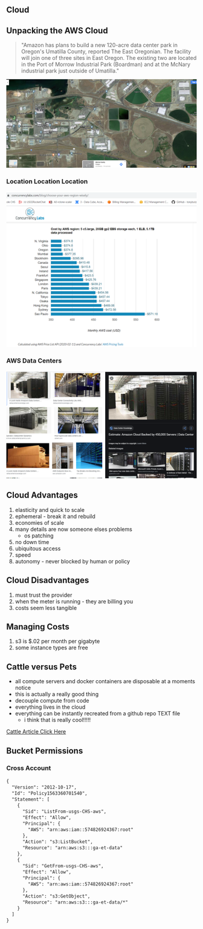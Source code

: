 ## Cloud

## Unpacking the AWS Cloud

> "Amazon has plans to build a new 120-acre data center park in Oregon's Umatilla County, reported The East Oregonian. The facility will join one of three sites in East Oregon. The existing two are located in the Port of Morrow Industrial Park (Boardman) and at the McNary industrial park just outside of Umatilla."

![oregon datacenter](https://raw.githubusercontent.com/tonybutzer/assets/master/et/50-cloud-boardman-oregon-aws.PNG)

### Location Location Location

![region cost graph](https://raw.githubusercontent.com/tonybutzer/assets/master/et/50-cloud-region-cost-variances.PNG)

### AWS Data Centers
![data center guts](https://raw.githubusercontent.com/tonybutzer/assets/master/et/50-cloud-data-center-guts.PNG)

## Cloud Advantages

1. elasticity and quick to scale
2. ephemeral - break it and rebuild 
3. economies of scale
4. many details are now someone elses problems
	- os patching
5. no down time
6. ubiquitous access
7. speed
8. autonomy - never blocked by human or policy

## Cloud Disadvantages

1. must trust the provider
2. when the meter is running - they are billing you
3. costs seem less tangible

## Managing Costs

1. s3 is $.02 per month per gigabyte
2. some instance types are free

## Cattle versus Pets

- all compute servers and docker containers are disposable at a moments notice
- this is actually a really good thing
- decouple compute from code
- everything lives in the cloud
- everything can be instantly recreated from a github repo TEXT file
	- i think that is really cool!!!!!


[Cattle Article Click Here](http://cloudscaling.com/blog/cloud-computing/the-history-of-pets-vs-cattle/)


## Bucket Permissions

### Cross Account

```
{
  "Version": "2012-10-17",
  "Id": "Policy1563360701540",
  "Statement": [
    {
      "Sid": "ListFrom-usgs-CHS-aws",
      "Effect": "Allow",
      "Principal": {
        "AWS": "arn:aws:iam::574826924367:root"
      },
      "Action": "s3:ListBucket",
      "Resource": "arn:aws:s3:::ga-et-data"
    },
    {
      "Sid": "GetFrom-usgs-CHS-aws",
      "Effect": "Allow",
      "Principal": {
        "AWS": "arn:aws:iam::574826924367:root"
      },
      "Action": "s3:GetObject",
      "Resource": "arn:aws:s3:::ga-et-data/*"
    }
  ]
}
```
